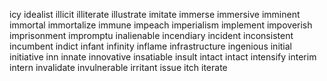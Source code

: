 icy
idealist
illicit
illiterate
illustrate
imitate
immerse
immersive
imminent
immortal
immortalize
immune
impeach
imperialism
implement
impoverish
imprisonment
impromptu
inalienable
incendiary
incident
inconsistent
incumbent
indict
infant
infinity
inflame
infrastructure
ingenious
initial  
initiative
inn
innate
innovative
insatiable
insult
intact
intact
intensify
interim
intern
invalidate
invulnerable
irritant
issue
itch
iterate
